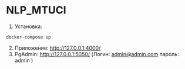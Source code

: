 # NLP_MTUCI   
1. Установка:
 ```
docker-compose up
```
2. Приложение: http://127.0.0.1:4000/
3. PgAdmin: http://127.0.0.1:5050/ (Логин: admin@admin.com  пароль: admin )
